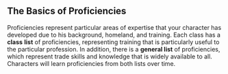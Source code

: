 ## The Basics of Proficiencies

Proficiencies represent particular areas of expertise that your character has developed due to his background, homeland, and training. Each class has a **class** **list** of proficiencies, representing training that is particularly useful to the particular profession. In addition, there is a **general list** of proficiencies, which represent trade skills and knowledge that is widely available to all. Characters will learn proficiencies from both lists over time.

